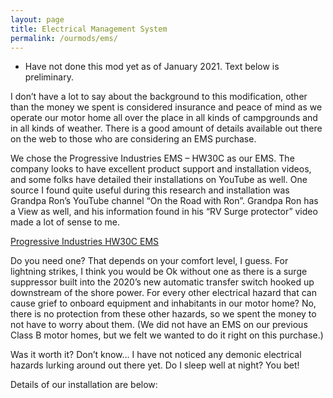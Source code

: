 ```yaml
---
layout: page
title: Electrical Management System
permalink: /ourmods/ems/
---
```


* Have not done this mod yet as of January 2021.  Text below is preliminary.

I don’t have a lot to say about the background to this modification, other than the money we spent is considered insurance and peace of mind as we operate our motor home all over the place in all kinds of campgrounds and in all kinds of weather.  There is a good amount of details available out there on the web to those who are considering an EMS purchase.

We chose the Progressive Industries EMS – HW30C as our EMS.  The company looks to have excellent product support and installation videos, and some folks have detailed their installations on YouTube as well.  One source I found quite useful during this research and installation was Grandpa Ron’s YouTube channel “On the Road with Ron”.  Grandpa Ron has a View as well, and his information found in his “RV Surge protector” video made a lot of sense to me.

[Progressive Industries HW30C EMS](https://www.progressiveindustries.net/ems-hw30c)

Do you need one?  That depends on your comfort level, I guess.  For lightning strikes, I think you would be Ok without one as there is a surge suppressor built into the 2020’s new automatic transfer switch hooked up downstream of the shore power.  For every other electrical hazard that can cause grief to onboard equipment and inhabitants in our motor home?  No, there is no protection from these other hazards, so we spent the money to not have to worry about them.  (We did not have an EMS on our previous Class B motor homes, but we felt we wanted to do it right on this purchase.)

Was it worth it?  Don’t know... I have not noticed any demonic electrical hazards lurking around out there yet.  Do I sleep well at night?  You bet!

Details of our installation are below:
